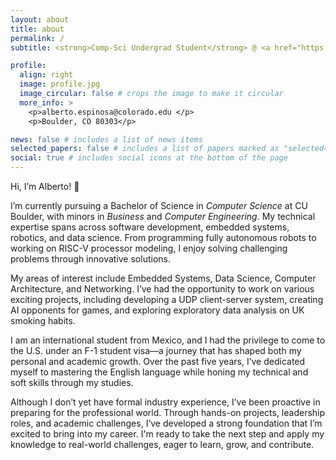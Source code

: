 ```yaml
---
layout: about
title: about
permalink: /
subtitle: <strong>Comp-Sci Undergrad Student</strong> @ <a href="https://www.colorado.edu/cs/">University of Colorado Boulder</a> 

profile:
  align: right
  image: profile.jpg
  image_circular: false # crops the image to make it circular
  more_info: >
    <p>alberto.espinosa@colorado.edu </p> 
    <p>Boulder, CO 80303</p>

news: false # includes a list of news items
selected_papers: false # includes a list of papers marked as "selected={true}"
social: true # includes social icons at the bottom of the page
---
```


Hi, I’m Alberto! 👋

I’m currently pursuing a Bachelor of Science in *Computer Science* at CU Boulder, with minors in *Business* and *Computer Engineering*. My technical expertise spans across software development, embedded systems, robotics, and data science. From programming fully autonomous robots to working on RISC-V processor modeling, I enjoy solving challenging problems through innovative solutions.

My areas of interest include Embedded Systems, Data Science, Computer Architecture, and Networking. I’ve had the opportunity to work on various exciting projects, including developing a UDP client-server system, creating AI opponents for games, and exploring exploratory data analysis on UK smoking habits.

I am an international student from Mexico, and I had the privilege to come to the U.S. under an F-1 student visa—a journey that has shaped both my personal and academic growth. Over the past five years, I’ve dedicated myself to mastering the English language while honing my technical and soft skills through my studies.

Although I don’t yet have formal industry experience, I’ve been proactive in preparing for the professional world. Through hands-on projects, leadership roles, and academic challenges, I’ve developed a strong foundation that I’m excited to bring into my career. I'm ready to take the next step and apply my knowledge to real-world challenges, eager to learn, grow, and contribute.